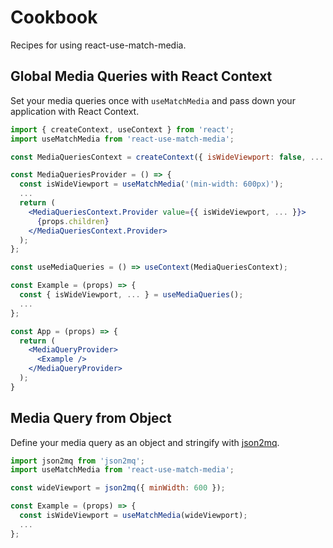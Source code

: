 # Cookbook

Recipes for using react-use-match-media.

## Global Media Queries with React Context

Set your media queries once with `useMatchMedia` and pass down your application
with React Context.

```jsx
import { createContext, useContext } from 'react';
import useMatchMedia from 'react-use-match-media';

const MediaQueriesContext = createContext({ isWideViewport: false, ... });

const MediaQueriesProvider = () => {
  const isWideViewport = useMatchMedia('(min-width: 600px)');
  ...
  return (
    <MediaQueriesContext.Provider value={{ isWideViewport, ... }}>
      {props.children}
    </MediaQueriesContext.Provider>
  );
};

const useMediaQueries = () => useContext(MediaQueriesContext);

const Example = (props) => {
  const { isWideViewport, ... } = useMediaQueries();
  ...
};

const App = (props) => {
  return (
    <MediaQueryProvider>
      <Example />
    </MediaQueryProvider>
  );
}
```

## Media Query from Object

Define your media query as an object and stringify with [json2mq](https://www.npmjs.com/package/json2mq).

```jsx
import json2mq from 'json2mq';
import useMatchMedia from 'react-use-match-media';

const wideViewport = json2mq({ minWidth: 600 });

const Example = (props) => {
  const isWideViewport = useMatchMedia(wideViewport);
  ...
};
```
